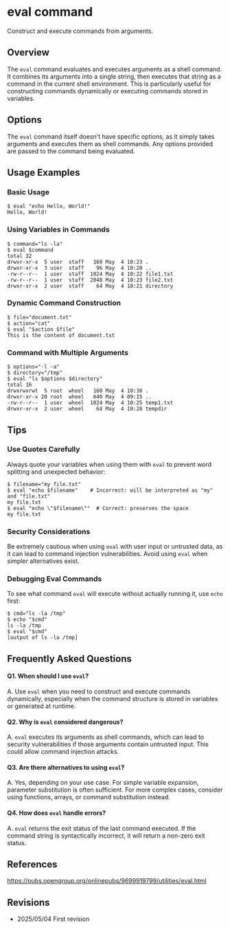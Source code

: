 # eval command

Construct and execute commands from arguments.

## Overview

The `eval` command evaluates and executes arguments as a shell command. It combines its arguments into a single string, then executes that string as a command in the current shell environment. This is particularly useful for constructing commands dynamically or executing commands stored in variables.

## Options

The `eval` command itself doesn't have specific options, as it simply takes arguments and executes them as shell commands. Any options provided are passed to the command being evaluated.

## Usage Examples

### Basic Usage

```console
$ eval "echo Hello, World!"
Hello, World!
```

### Using Variables in Commands

```console
$ command="ls -la"
$ eval $command
total 32
drwxr-xr-x  5 user  staff   160 May  4 10:23 .
drwxr-xr-x  3 user  staff    96 May  4 10:20 ..
-rw-r--r--  1 user  staff  1024 May  4 10:22 file1.txt
-rw-r--r--  1 user  staff  2048 May  4 10:23 file2.txt
drwxr-xr-x  2 user  staff    64 May  4 10:21 directory
```

### Dynamic Command Construction

```console
$ file="document.txt"
$ action="cat"
$ eval "$action $file"
This is the content of document.txt
```

### Command with Multiple Arguments

```console
$ options="-l -a"
$ directory="/tmp"
$ eval "ls $options $directory"
total 16
drwxrwxrwt  5 root  wheel   160 May  4 10:30 .
drwxr-xr-x 20 root  wheel   640 May  4 09:15 ..
-rw-r--r--  1 user  wheel  1024 May  4 10:25 temp1.txt
drwxr-xr-x  2 user  wheel    64 May  4 10:28 tempdir
```

## Tips

### Use Quotes Carefully

Always quote your variables when using them with `eval` to prevent word splitting and unexpected behavior:

```console
$ filename="my file.txt"
$ eval "echo $filename"    # Incorrect: will be interpreted as "my" and "file.txt"
my file.txt
$ eval "echo \"$filename\""  # Correct: preserves the space
my file.txt
```

### Security Considerations

Be extremely cautious when using `eval` with user input or untrusted data, as it can lead to command injection vulnerabilities. Avoid using `eval` when simpler alternatives exist.

### Debugging Eval Commands

To see what command `eval` will execute without actually running it, use `echo` first:

```console
$ cmd="ls -la /tmp"
$ echo "$cmd"
ls -la /tmp
$ eval "$cmd"
[output of ls -la /tmp]
```

## Frequently Asked Questions

#### Q1. When should I use `eval`?
A. Use `eval` when you need to construct and execute commands dynamically, especially when the command structure is stored in variables or generated at runtime.

#### Q2. Why is `eval` considered dangerous?
A. `eval` executes its arguments as shell commands, which can lead to security vulnerabilities if those arguments contain untrusted input. This could allow command injection attacks.

#### Q3. Are there alternatives to using `eval`?
A. Yes, depending on your use case. For simple variable expansion, parameter substitution is often sufficient. For more complex cases, consider using functions, arrays, or command substitution instead.

#### Q4. How does `eval` handle errors?
A. `eval` returns the exit status of the last command executed. If the command string is syntactically incorrect, it will return a non-zero exit status.

## References

https://pubs.opengroup.org/onlinepubs/9699919799/utilities/eval.html

## Revisions

- 2025/05/04 First revision